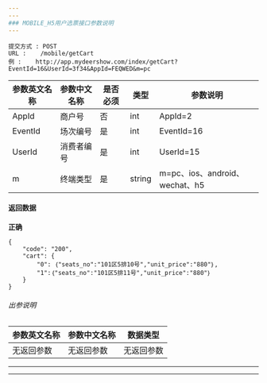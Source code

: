 ```yaml
---
---
### MOBILE_H5用户选票接口参数说明
---
```

```
提交方式 : POST
URL :    /mobile/getCart
例 :    http://app.mydeershow.com/index/getCart?EventId=16&UserId=3f34&AppId=FEQWED&m=pc
```
|  参数英文名称 |  参数中文名称 | 是否必须    | 类型  | 参数说明 |
| ------------------ | ------------------- | ------------------- | ------------------ |----------------|
|AppId  | 商户号 |  否  |  int |AppId=2|
|EventId  | 场次编号 |  是  |  int |EventId=16|
|UserId  | 消费者编号 |  是  |  int |UserId=15|
|m  | 终端类型  |  是  |  string |m=pc、ios、android、wechat、h5|

#### 返回数据
**正确**

```
{
    "code": "200",
    "cart": {
        "0": ｛"seats_no":"101区5排10号","unit_price":"880"｝,
        "1":｛"seats_no":"101区5排11号","unit_price":"880"｝
    }
}
```

######  出参说明

|  参数英文名称 |  参数中文名称| 数据类型  |
| ------------  | ------------- | ------------- |
| 无返回参数 |无返回参数  | 无返回参数   |
---
---